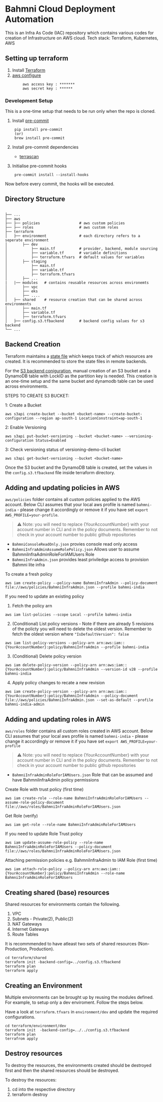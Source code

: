 # Bahmni Cloud Deployment Automation

This is an Infra As Code (IAC) repository which contains various codes for creation of Infrastructure on AWS cloud.
Tech stack: Terraform, Kubernetes, AWS

## Setting up terraform

1. Install [Terraform](https://learn.hashicorp.com/tutorials/terraform/install-cli)
2. [aws configure](https://docs.aws.amazon.com/cli/latest/userguide/cli-configure-quickstart.html)
```
        aws access key : *******
        aws secret key : ******
```       
### Development Setup
This is a one-time setup that needs to be run only when the repo is cloned.
1. Install [pre-commit](https://pre-commit.com/#install)

        pip install pre-commit 
        (or)
        brew install pre-commit
2. Install pre-commit dependencies
        
      - [terrascan](https://github.com/accurics/terrascan)

3. Initialise pre-commit hooks
        
        pre-commit install --install-hooks

Now before every commit, the hooks will be executed.

## Directory Structure
```

├── ...
├── aws
├── ├── policies                  # aws custom policies
├── ├── roles                     # aws custom roles
├── terraform
│   ├── environment               # each directory refers to a seperate environment
│       ├── dev
│           ├── main.tf           # provider, backend, module sourcing
│           ├── variable.tf       # variable definitions
│           ├── terraform.tfvars  # default values for variables
│       ├── staging
│           ├── main.tf
│           ├── variable.tf
│           ├── terraform.tfvars
│       ├── ...
|   |── modules   # contains reusable resources across environemts
│       ├── vpc
│       ├── eks
│       ├── ....
│   ├── shared    # resource creation that can be shared across environments
│       ├── main.tf
│       ├── variable.tf
│       ├── terraform.tfvars
│   ├── config.s3.tfbackend       # backend config values for s3 backend
└── ...
```
## Backend Creation
Terraform maintains a [state file](https://www.terraform.io/language/state) which keeps track of which resources are created. It is recommended to store the state files in remote backends.

For the [S3 backend coniguration](https://www.terraform.io/language/settings/backends/s3), manual creation of an S3 bucket and a DynamoDB table with LockID as the partition key is needed. This creation is an one-time setup and the same bucket and dynamodb table can be used across environments.

STEPS TO CREATE S3 BUCKET:

1: Create a Bucket

`aws s3api create-bucket --bucket <bucket-name> --create-bucket-configuration --region ap-south-1 LocationConstraint=ap-south-1`

2: Enable Versioning

`aws s3api put-bucket-versioning --bucket <bucket-name> --versioning-configuration Status=Enabled`

3: Check versioning status of versioning-demo-cli bucket

`aws s3api get-bucket-versioning --bucket <bucket-name>`



Once the S3 bucket and the DynamoDB table is created, set the values in the `config.s3.tfbackend` file inside terraform directory. 

## Adding and updating policies in AWS
`aws/policies` folder contains all custom policies applied to the AWS account. Below CLI assumes that your local aws profile is named `bahmni-india` - please change it accordingly or remove it if you have set `export AWS_PROFILE=your-profile`.

>⚠️ Note: you will need to replace {YourAccountNumber} with your account number in CLI and in the policy documents. Remember to not check in your account number to public github repositories

- `BahmniConsoleReadOnly.json` provies console read only access
- `BahmniInfraAdminAssumeRolePolicy.json` Allows user to assume BahmniInfraAdminRoleForIAMUsers Role
- `BahmniInfraAdmin.json` provides least priviledge access to provision Bahmni lite infra

To create a fresh policy 
```
aws iam create-policy --policy-name BahmniInfraAdmin --policy-document file://aws/policies/BahmniInfraAdmin.json --profile bahmni-india
```

If you need to update an existing policy
1) Fetch the policy arn
```
aws iam list-policies --scope Local --profile bahmni-india
```

2) (Conditional) List policy versions - Note if there are already 5 revisions of the policty you will need to delete the oldest version. Remember to fetch the oldest version where `"IsDefaultVersion": false`
```
aws iam list-policy-versions --policy-arn arn:aws:iam::{YourAccountNumber}:policy/BahmniInfraAdmin --profile bahmni-india
```

3) (Conditional) Delete policy version
```
aws iam delete-policy-version --policy-arn arn:aws:iam::{YourAccountNumber}:policy/BahmniInfraAdmin --version-id v28 --profile bahmni-india
```

4) Apply policy changes to recate a new revision
```
aws iam create-policy-version --policy-arn arn:aws:iam::{YourAccountNumber}:policy/BahmniInfraAdmin --policy-document file://aws/policies/BahmniInfraAdmin.json --set-as-default --profile bahmni-india-admin
```

## Adding and updating roles in AWS
`aws/roles` folder contains all custom roles created in AWS account. Below CLI assumes that your local aws profile is named `bahmni-india` - please change it accordingly or remove it if you have set `export AWS_PROFILE=your-profile`

>⚠️ Note: you will need to replace {YourAccountNumber} with your account number in CLI and in the policy documents. Remember to not check in your account number to public github repositories
- `BahmniInfraAdminRoleForIAMUsers.json` Role that can be assumed and have BahmniInfraAdmin policy permissions

Create Role with trust policy (first time)
```
aws iam create-role --role-name BahmniInfraAdminRoleForIAMUsers --assume-role-policy-document file://aws/roles/BahmniInfraAdminRoleForIAMUsers.json
```

Get Role (verify)
```
aws iam get-role --role-name BahmniInfraAdminRoleForIAMUsers
```

If you need to update Role Trust policy
```
aws iam update-assume-role-policy --role-name BahmniInfraAdminRoleForIAMUsers --policy-document file://aws/roles/BahmniInfraAdminRoleForIAMUsers.json
```

Attaching permission policies e.g. BahmniInfraAdmin to IAM Role (first time)
```
aws iam attach-role-policy --policy-arn arn:aws:iam::{YourAccountNumber}:policy/BahmniInfraAdmin --role-name BahmniInfraAdminRoleForIAMUsers
```

## Creating shared (base) resources

Shared resources for environments contain the following. 
1. VPC
2. Subnets - Private(2), Public(2)
3. NAT Gateways
4. Internet Gateways
5. Route Tables

It is recommmended to have atleast two sets of shared resources (Non-Production, Production). 
```
cd terraform/shared
terraform init -backend-config=../config.s3.tfbackend
terraform plan
terraform apply
```
## Creating an Environment
Multiple environments can be brought up by reusing the modules defined.
For example, to setup only a dev enviroment. Follow the steps below.

 Have a look at `terraform.tfvars` in `environment/dev` and update the required configurations.

 ```
cd terraform/environment/dev
terraform init  -backend-config=../../config.s3.tfbackend
terraform plan
terrafrom apply
```
## Destroy resources
To destroy the resources, the environments created should be destroyed first and then the shared resources should be destroyed.

To destroy the resources:
1. cd into the respective directory
2. terraform destroy
